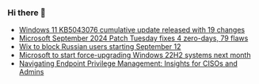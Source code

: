 ### Hi there 👋

<!--START_SECTION:feed-->
* [Windows 11 KB5043076 cumulative update released with 19 changes](https://www.bleepingcomputer.com/news/microsoft/windows-11-kb5043076-cumulative-update-released-with-19-changes/)
* [Microsoft September 2024 Patch Tuesday fixes 4 zero-days, 79 flaws](https://www.bleepingcomputer.com/news/microsoft/microsoft-september-2024-patch-tuesday-fixes-4-zero-days-79-flaws/)
* [Wix to block Russian users starting September 12](https://www.bleepingcomputer.com/news/legal/wix-to-block-russian-users-starting-september-12/)
* [Microsoft to start force-upgrading Windows 22H2 systems next month](https://www.bleepingcomputer.com/news/microsoft/microsoft-to-start-force-upgrading-windows-22h2-systems-next-month/)
* [Navigating Endpoint Privilege Management: Insights for CISOs and Admins   ](https://www.bleepingcomputer.com/news/security/navigating-endpoint-privilege-management-insights-for-cisos-and-admins/)
<!--END_SECTION:feed-->

<!--
**frankenk/frankenk** is a ✨ _special_ ✨ repository because its `README.md` (this file) appears on your GitHub profile.

Here are some ideas to get you started:

- 🔭 I’m currently working on ...
- 🌱 I’m currently learning ...
- 👯 I’m looking to collaborate on ...
- 🤔 I’m looking for help with ...
- 💬 Ask me about ...
- 📫 How to reach me: ...
- 😄 Pronouns: ...
- ⚡ Fun fact: ...
-->



